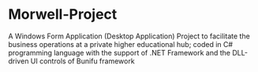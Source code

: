 # Morwell-Project
A Windows Form Application (Desktop Application) Project to facilitate the business operations at a private higher educational hub; coded in C# programming language with the support of .NET Framework and the DLL-driven UI controls of Bunifu framework
